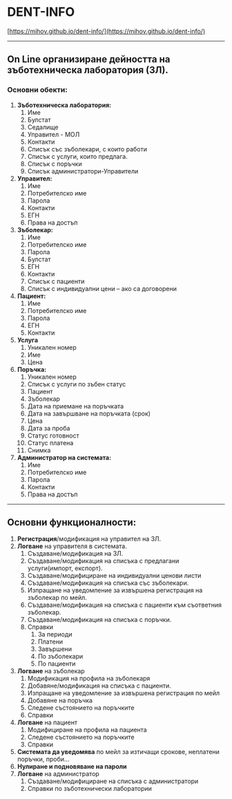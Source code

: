 # DENT-INFO
[https://mihov.github.io/dent-info/](https://mihov.github.io/dent-info/)
***
## On Line организиране дейността на зъботехническа лаборатория (ЗЛ).

### Основни обекти:
1. **Зъботехническа лаборатория:**
	1. Име
	2. Булстат
	3. Седалище
	4. Управител - МОЛ
	5. Контакти
	6. Списък със зъболекари, с които работи
	7. Списък с услуги, които предлага.
	8. Списък с поръчки
	9. Списък администратори-Управители
2. **Управител:**
	1. Име
	2. Потребителско име
	3. Парола
	4. Контакти
	5. ЕГН
	6. Права на достъп
3. **Зъболекар:**
	1. Име
	2. Потребителско име
	3. Парола
	4. Булстат
	5. ЕГН
	6. Контакти
	7. Списък с пациенти
	8. Списък с индивидуални цени – ако са договорени
4. **Пациент:**
	1. Име
	2. Потребителско име
	3. Парола
	4. ЕГН
	5. Контакти
5. **Услуга**
	1. Уникален номер
	2. Име
	3. Цена
6. **Поръчка:**
	1. Уникален номер
	2. Списък с услуги по зъбен статус
	3. Пациент
	4. Зъболекар
	5. Дата на приемане на поръчката
	6. Дата на завършване на поръчката (срок)
	7. Цена
	8. Дата за проба
	9. Статус готовност
	10. Статус платена
	11. Снимка
7. **Администратор на системата:**
	1. Име
	2. Потребителско име
	3. Парола
	4. Контакти
	5. Права на достъп
***
## Основни функционалности:
1. **Регистрация**/модификация на управител на ЗЛ.
2. **Логване** на управителя в системата.
	1. Създаване/модификация на ЗЛ.
	2. Създаване/модификация на списъка с предлагани услуги(импорт, експорт).
	3. Създаване/модифициране на индивидуални ценови листи
	4. Създаване/модификация на списъка със зъболекари.
	5. Изпращане на уведомление за извършена регистрация на зъболекар по мейл.
	6. Създаване/модификация на списъка с пациенти към съответния зъболекар.
	7. Създаване/модификация на списъка с поръчки.
	8. Справки
		1. За периоди
		2. Платени
		3. Завършени
		4. По зъболекари
		5. По пациенти
3. **Логване** на зъболекар
	1. Модификация на профила на зъболекаря
	2. Добавяне/модификация на списъка с пациенти.
	3. Изпращане на уведомление за извършена регистрация по мейл
	4. Добавяне на поръчка
	5. Следене състоянието на поръчките
	6. Справки
4. **Логване** на пациент
	1. Модифициране на профила на пациента
	2. Следене състоянието на поръчките
	3. Справки
5. **Системата да уведомява** по мейл за изтичащи срокове, неплатени поръчки, проби…
6. **Нулиране и подновяване на пароли**
7. **Логване** на администратор
	1. Създаване/модифициране на списъка с администратори
	2. Справки по зъботехнически лаборатории
